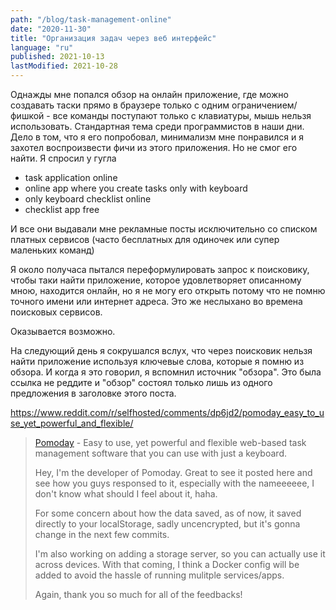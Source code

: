 ```yaml
---
path: "/blog/task-management-online"
date: "2020-11-30"
title: "Организация задач через веб интерфейс"
language: "ru"
published: 2021-10-13
lastModified: 2021-10-28
---
```


Однажды мне попался обзор на онлайн приложение, где можно создавать таски прямо в браузере только с одним ограничением/фишкой - все команды поступают только с клавиатуры, мышь нельзя использовать. Стандартная тема среди программистов в наши дни. Дело в том, что я его попробовал, минимализм мне понравился и я захотел воспроизвести фичи из этого приложения. Но не смог его найти. Я спросил у гугла

- task application online
- online app where you create tasks only with keyboard
- only keyboard checklist online
- checklist app free

И все они выдавали мне рекламные посты исключительно со списком платных сервисов (часто бесплатных для одиночек или супер маленьких команд)

Я около получаса пытался переформулировать запрос к поисковику, чтобы таки найти приложение, которое удовлетворяет описанному мною, находится онлайн, но я не могу его открыть потому что не помню точного имени или интернет адреса. Это же неслыхано во времена поисковых сервисов.

Оказывается возможно.

На следующий день я сокрушался вслух, что через поисковик нельзя найти приложение используя ключевые слова, которые я помню из обзора. И когда я это говорил, я вспомнил источник "обзора". Это была ссылка не реддите и "обзор" состоял только лишь из одного предложения в заголовке этого поста.

https://www.reddit.com/r/selfhosted/comments/dp6jd2/pomoday_easy_to_use_yet_powerful_and_flexible/

> [Pomoday](https://web.archive.org/web/20191102133726/https://www.pomoday.com/) - Easy to use, yet powerful and flexible web-based task management software that you can use with just a keyboard.
>
> Hey, I'm the developer of Pomoday. Great to see it posted here and see how you guys responsed to it, especially with the nameeeeee, I don't know what should I feel about it, haha.
>
> For some concern about how the data saved, as of now, it saved directly to your localStorage, sadly uncencrypted, but it's gonna change in the next few commits.
>
> I'm also working on adding a storage server, so you can actually use it across devices. With that coming, I think a Docker config will be added to avoid the hassle of running mulitple services/apps.
>
> Again, thank you so much for all of the feedbacks!
